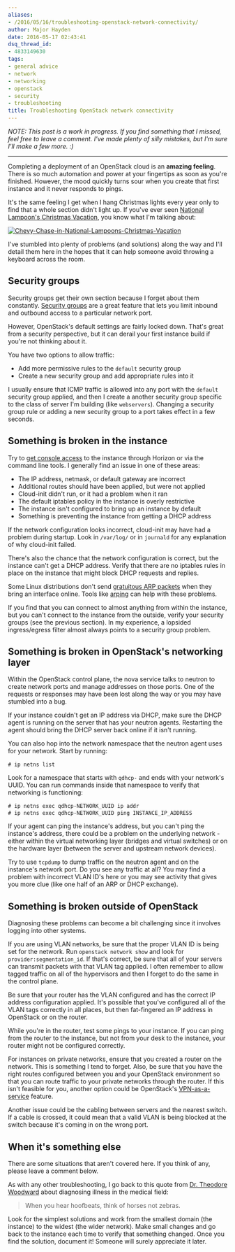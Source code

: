 ```yaml
---
aliases:
- /2016/05/16/troubleshooting-openstack-network-connectivity/
author: Major Hayden
date: 2016-05-17 02:43:41
dsq_thread_id:
- 4833149630
tags:
- general advice
- network
- networking
- openstack
- security
- troubleshooting
title: Troubleshooting OpenStack network connectivity
---
```


_NOTE: This post is a work in progress. If you find something that I missed, feel free to leave a comment. I've made plenty of silly mistakes, but I'm sure I'll make a few more. :)_

* * *

Completing a deployment of an OpenStack cloud is an **amazing feeling**. There is so much automation and power at your fingertips as soon as you're finished. However, the mood quickly turns sour when you create that first instance and it never responds to pings.

It's the same feeling I get when I hang Christmas lights every year only to find that a whole section didn't light up. If you've ever seen [National Lampoon's Christmas Vacation][1], you know what I'm talking about:

[<img src="/wp-content/uploads/2016/05/Chevy-Chase-in-National-Lampoons-Christmas-Vacation-1024x576.jpg" alt="Chevy-Chase-in-National-Lampoons-Christmas-Vacation" width="512" height="288" class="aligncenter size-large wp-image-6224" srcset="/wp-content/uploads/2016/05/Chevy-Chase-in-National-Lampoons-Christmas-Vacation-1024x576.jpg 1024w, /wp-content/uploads/2016/05/Chevy-Chase-in-National-Lampoons-Christmas-Vacation-300x169.jpg 300w, /wp-content/uploads/2016/05/Chevy-Chase-in-National-Lampoons-Christmas-Vacation-768x432.jpg 768w, /wp-content/uploads/2016/05/Chevy-Chase-in-National-Lampoons-Christmas-Vacation.jpg 1280w" sizes="(max-width: 512px) 100vw, 512px" />][2]

I've stumbled into plenty of problems (and solutions) along the way and I'll detail them here in the hopes that it can help someone avoid throwing a keyboard across the room.

## Security groups

Security groups get their own section because I forget about them constantly. [Security groups][3] are a great feature that lets you limit inbound and outbound access to a particular network port.

However, OpenStack's default settings are fairly locked down. That's great from a security perspective, but it can derail your first instance build if you're not thinking about it.

You have two options to allow traffic:

  * Add more permissive rules to the `default` security group
  * Create a new security group and add appropriate rules into it

I usually ensure that ICMP traffic is allowed into any port with the `default` security group applied, and then I create a another security group specific to the class of server I'm building (like `webservers`). Changing a security group rule or adding a new security group to a port takes effect in a few seconds.

## Something is broken in the instance

Try to [get console access][4] to the instance through Horizon or via the command line tools. I generally find an issue in one of these areas:

  * The IP address, netmask, or default gateway are incorrect
  * Additional routes should have been applied, but were not applied
  * Cloud-init didn't run, or it had a problem when it ran
  * The default iptables policy in the instance is overly restrictive
  * The instance isn't configured to bring up an instance by default
  * Something is preventing the instance from getting a DHCP address

If the network configuration looks incorrect, cloud-init may have had a problem during startup. Look in `/var/log/` or in `journald` for any explanation of why cloud-init failed.

There's also the chance that the network configuration is correct, but the instance can't get a DHCP address. Verify that there are no iptables rules in place on the instance that might block DHCP requests and replies.

Some Linux distributions don't send [gratuitous ARP packets][5] when they bring an interface online. Tools like [arping][6] can help with these problems.

If you find that you can connect to almost anything from within the instance, but you can't connect to the instance from the outside, verify your security groups (see the previous section). In my experience, a lopsided ingress/egress filter almost always points to a security group problem.

## Something is broken in OpenStack's networking layer

Within the OpenStack control plane, the nova service talks to neutron to create network ports and manage addresses on those ports. One of the requests or responses may have been lost along the way or you may have stumbled into a bug.

If your instance couldn't get an IP address via DHCP, make sure the DHCP agent is running on the server that has your neutron agents. Restarting the agent should bring the DHCP server back online if it isn't running.

You can also hop into the network namespace that the neutron agent uses for your network. Start by running:

```
# ip netns list
```


Look for a namespace that starts with `qdhcp-` and ends with your network's UUID. You can run commands inside that namespace to verify that networking is functioning:

```
# ip netns exec qdhcp-NETWORK_UUID ip addr
# ip netns exec qdhcp-NETWORK_UUID ping INSTANCE_IP_ADDRESS
```


If your agent can ping the instance's address, but you can't ping the instance's address, there could be a problem on the underlying network - either within the virtual networking layer (bridges and virtual switches) or on the hardware layer (between the server and upstream network devices).

Try to use `tcpdump` to dump traffic on the neutron agent and on the instance's network port. Do you see any traffic at all? You may find a problem with incorrect VLAN ID's here or you may see activity that gives you more clue (like one half of an ARP or DHCP exchange).

## Something is broken outside of OpenStack

Diagnosing these problems can become a bit challenging since it involves logging into other systems.

If you are using VLAN networks, be sure that the proper VLAN ID is being set for the network. Run `openstack network show` and look for `provider:segmentation_id`. If that's correct, be sure that all of your servers can transmit packets with that VLAN tag applied. I often remember to allow tagged traffic on all of the hypervisors and then I forget to do the same in the control plane.

Be sure that your router has the VLAN configured and has the correct IP address configuration applied. It's possible that you've configured all of the VLAN tags correctly in all places, but then fat-fingered an IP address in OpenStack or on the router.

While you're in the router, test some pings to your instance. If you can ping from the router to the instance, but not from your desk to the instance, your router might not be configured correctly.

For instances on private networks, ensure that you created a router on the network. This is something I tend to forget. Also, be sure that you have the right routes configured between you and your OpenStack environment so that you can route traffic to your private networks through the router. If this isn't feasible for you, another option could be OpenStack's [VPN-as-a-service][7] feature.

Another issue could be the cabling between servers and the nearest switch. If a cable is crossed, it could mean that a valid VLAN is being blocked at the switch because it's coming in on the wrong port.

## When it's something else

There are some situations that aren't covered here. If you think of any, please leave a comment below.

As with any other troubleshooting, I go back to this quote from [Dr. Theodore Woodward][8] about diagnosing illness in the medical field:

> When you hear hoofbeats, think of horses not zebras.

Look for the simplest solutions and work from the smallest domain (the instance) to the widest (the wider network). Make small changes and go back to the instance each time to verify that something changed. Once you find the solution, document it! Someone will surely appreciate it later.

 [1]: https://en.wikipedia.org/wiki/National_Lampoon%27s_Christmas_Vacation
 [2]: /wp-content/uploads/2016/05/Chevy-Chase-in-National-Lampoons-Christmas-Vacation.jpg
 [3]: http://docs.openstack.org/openstack-ops/content/security_groups.html
 [4]: http://docs.openstack.org/user-guide/cli_access_instance_through_a_console.html
 [5]: https://en.wikipedia.org/wiki/Address_Resolution_Protocol#ARP_announcements
 [6]: https://en.wikipedia.org/wiki/Arping
 [7]: https://github.com/openstack/neutron-vpnaas
 [8]: https://en.wikipedia.org/wiki/Zebra_(medicine)